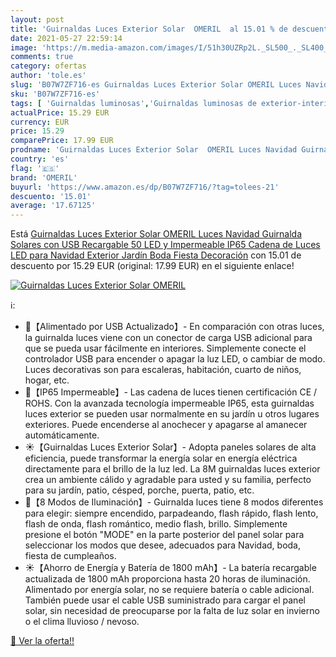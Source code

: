 ```yaml
---
layout: post
title: 'Guirnaldas Luces Exterior Solar  OMERIL  al 15.01 % de descuento'
date: 2021-05-27 22:59:14
image: 'https://m.media-amazon.com/images/I/51h30UZRp2L._SL500_._SL400_.jpg'
comments: true
category: ofertas
author: 'tole.es'
slug: 'B07W7ZF716-es Guirnaldas Luces Exterior Solar OMERIL Luces Navidad...'
sku: 'B07W7ZF716-es'
tags: [ 'Guirnaldas luminosas','Guirnaldas luminosas de exterior-interior','Iluminación','navidad','omeril', ]
actualPrice: 15.29 EUR
currency: EUR
price: 15.29
comparePrice: 17.99 EUR
prodname: 'Guirnaldas Luces Exterior Solar  OMERIL Luces Navidad Guirnalda Solares con USB Recargable  50 LED y Impermeable IP65  Cadena de Luces LED para Navidad  Exterior  Jardín  Boda  Fiesta  Decoración'
country: 'es'
flag: '🇪🇸'
brand: 'OMERIL'
buyurl: 'https://www.amazon.es/dp/B07W7ZF716/?tag=tolees-21'
descuento: '15.01'
average: '17.67125'
---
```


Está [Guirnaldas Luces Exterior Solar  OMERIL Luces Navidad Guirnalda Solares con USB Recargable  50 LED y Impermeable IP65  Cadena de Luces LED para Navidad  Exterior  Jardín  Boda  Fiesta  Decoración](https://www.amazon.es/dp/B07W7ZF716/?tag=tolees-21) con 15.01 de descuento por 15.29 EUR (original: 17.99 EUR) en el siguiente enlace!

[![Guirnaldas Luces Exterior Solar  OMERIL ](https://m.media-amazon.com/images/I/51h30UZRp2L._SL500_._SL400_.jpg)](https://www.amazon.es/dp/B07W7ZF716/?tag=tolees-21)

ℹ️:

- 🎄【Alimentado por USB Actualizado】- En comparación con otras luces, la guirnalda luces viene con un conector de carga USB adicional para que se pueda usar fácilmente en interiores. Simplemente conecte el controlador USB para encender o apagar la luz LED, o cambiar de modo. Luces decorativas son para escaleras, habitación, cuarto de niños, hogar, etc.
- 🎄【IP65 Impermeable】- Las cadena de luces tienen certificación CE / ROHS. Con la avanzada tecnología impermeable IP65, esta guirnaldas luces exterior se pueden usar normalmente en su jardín u otros lugares exteriores. Puede encenderse al anochecer y apagarse al amanecer automáticamente.
- ☀️【Guirnaldas Luces Exterior Solar】- Adopta paneles solares de alta eficiencia, puede transformar la energía solar en energía eléctrica directamente para el brillo de la luz led. La 8M guirnaldas luces exterior crea un ambiente cálido y agradable para usted y su familia, perfecto para su jardín, patio, césped, porche, puerta, patio, etc.
- 🎄【8 Modos de Iluminación】- Guirnalda luces tiene 8 modos diferentes para elegir: siempre encendido, parpadeando, flash rápido, flash lento, flash de onda, flash romántico, medio flash, brillo. Simplemente presione el botón "MODE" en la parte posterior del panel solar para seleccionar los modos que desee, adecuados para Navidad, boda, fiesta de cumpleaños.
- ☀️【Ahorro de Energía y Batería de 1800 mAh】- La batería recargable actualizada de 1800 mAh proporciona hasta 20 horas de iluminación. Alimentado por energía solar, no se requiere batería o cable adicional. También puede usar el cable USB suministrado para cargar el panel solar, sin necesidad de preocuparse por la falta de luz solar en invierno o el clima lluvioso / nevoso.

[🛒 Ver la oferta!!](https://www.amazon.es/dp/B07W7ZF716/?tag=tolees-21)
